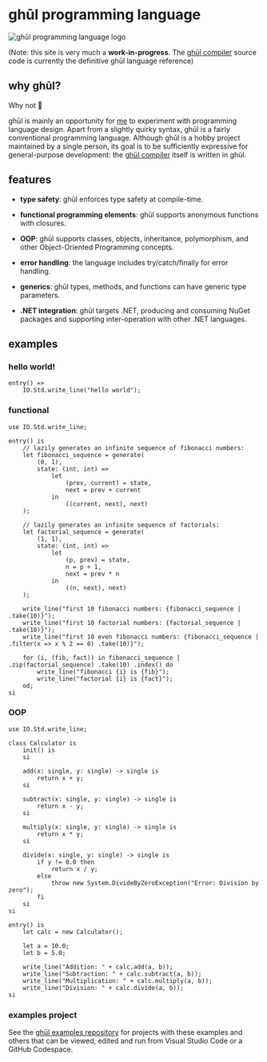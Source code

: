 
#  ghūl programming language

![ghūl programming language logo](ghul-logo-draft.png)

(Note: this site is very much a **work-in-progress**. The [ghūl compiler](https://github.com/degory/ghul) source code is currently the definitive ghūl language reference)

## why ghūl?

Why not 🤔

ghūl is mainly an opportunity for [me](https://github.com/degory) to experiment with programming language design. Apart from a slightly quirky syntax, ghūl is a fairly conventional programming language. Although ghūl is a hobby project maintained by a single person, its goal is to be sufficiently expressive for general-purpose development: the [ghūl compiler](https://github.com/degory/ghul) itself is written in ghūl.

## features

- **type safety**: ghūl enforces type safety at compile-time.

- **functional programming elements**: ghūl supports anonymous functions with closures.

- **OOP**: ghūl supports classes, objects, inheritance, polymorphism, and other Object-Oriented Programming concepts.

- **error handling**: the language includes try/catch/finally for error handling.

- **generics**: ghūl types, methods, and functions can have generic type parameters.

- **.NET integration**: ghūl targets .NET, producing and consuming NuGet packages and supporting inter-operation with other .NET languages.

## examples

### hello world!

```ghul
entry() =>
    IO.Std.write_line("hello world"); 
```

### functional

```ghul
use IO.Std.write_line;

entry() is
    // lazily generates an infinite sequence of fibonacci numbers:
    let fibonacci_sequence = generate(
        (0, 1),
        state: (int, int) =>
            let 
                (prev, current) = state,
                next = prev + current
            in
                ((current, next), next)
    );

    // lazily generates an infinite sequence of factorials:
    let factorial_sequence = generate(
        (1, 1),
        state: (int, int) =>
            let
                (p, prev) = state,
                n = p + 1,
                next = prev * n
            in
                ((n, next), next)            
    );

    write_line("first 10 fibonacci numbers: {fibonacci_sequence | .take(10)}");
    write_line("first 10 factorial numbers: {factorial_sequence | .take(10)}");
    write_line("first 10 even fibonacci numbers: {fibonacci_sequence | .filter(x => x % 2 == 0) .take(10)}");

    for (i, (fib, fact)) in fibonacci_sequence | .zip(factorial_sequence) .take(10) .index() do
        write_line("fibonacci {i} is {fib}");
        write_line("factorial {i} is {fact}");
    od;
si
```

### OOP
```ghul
use IO.Std.write_line;

class Calculator is
    init() is
    si

    add(x: single, y: single) -> single is
        return x + y;
    si

    subtract(x: single, y: single) -> single is
        return x - y;
    si

    multiply(x: single, y: single) -> single is
        return x * y;
    si

    divide(x: single, y: single) -> single is
        if y != 0.0 then
            return x / y;
        else
            throw new System.DivideByZeroException("Error: Division by zero");
        fi
    si
si

entry() is
    let calc = new Calculator();

    let a = 10.0;
    let b = 5.0;

    write_line("Addition: " + calc.add(a, b));
    write_line("Subtraction: " + calc.subtract(a, b));
    write_line("Multiplication: " + calc.multiply(a, b));
    write_line("Division: " + calc.divide(a, b));
si
```

### examples project
See the [ghūl examples repository](https://github.com/degory/ghul-examples) for projects with these examples and others that can be viewed, edited and run from Visual Studio Code or a GitHub Codespace.
